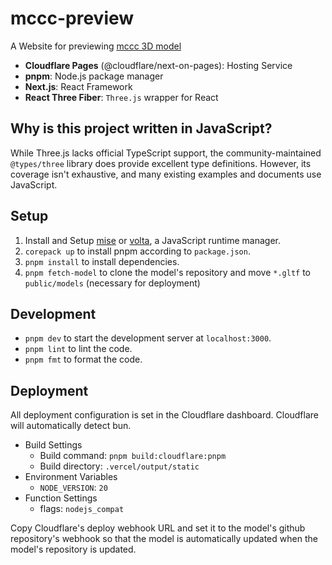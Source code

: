 # mccc-preview

A Website for previewing [mccc 3D model](https://github.com/tuatmcc/mccc)

- **Cloudflare Pages** (@cloudflare/next-on-pages): Hosting Service
- **pnpm**: Node.js package manager
- **Next.js**: React Framework
- **React Three Fiber**: `Three.js` wrapper for React

## Why is this project written in JavaScript?

While Three.js lacks official TypeScript support, the community-maintained `@types/three` library does provide excellent type definitions.
However, its coverage isn't exhaustive, and many existing examples and documents use JavaScript.

## Setup

1. Install and Setup [mise](https://mise.jdx.dev/) or [volta](https://volta.sh), a JavaScript runtime manager.
2. `corepack up` to install pnpm according to `package.json`.
3. `pnpm install` to install dependencies.
4. `pnpm fetch-model` to clone the model's repository and move `*.gltf` to `public/models` (necessary for deployment)

## Development

- `pnpm dev` to start the development server at `localhost:3000`.
- `pnpm lint` to lint the code.
- `pnpm fmt` to format the code.

## Deployment

All deployment configuration is set in the Cloudflare dashboard.
Cloudflare will automatically detect bun.

- Build Settings
  - Build command: `pnpm build:cloudflare:pnpm`
  - Build directory: `.vercel/output/static`
- Environment Variables
    - `NODE_VERSION`: `20`
- Function Settings
  - flags: `nodejs_compat`

Copy Cloudflare's deploy webhook URL and set it to the model's github repository's webhook so that the model is automatically updated when the model's repository is updated.
